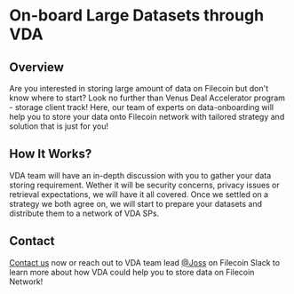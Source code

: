 # On-board Large Datasets through VDA 

## Overview

Are you interested in storing large amount of data on Filecoin but don't know where to start? Look no further than Venus Deal Accelerator program - storage client track! Here, our team of experts on data-onboarding will help you to store your data onto Filecoin network with tailored strategy and solution that is just for you!

## How It Works?

VDA team will have an in-depth discussion with you to gather your data storing requirement. Wether it will be security concerns, privacy issues or retrieval expectations, we will have it all covered. Once we settled on a strategy we both agree on, we will start to prepare your datasets and distribute them to a network of VDA SPs. 

## Contact

[Contact us](/contact) now or reach out to VDA team lead [@Joss](https://filecoinproject.slack.com/archives/D01SD621WBT) on Filecoin Slack to learn more about how VDA could help you to store data on Filecoin Network!